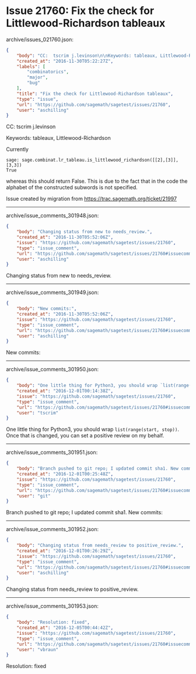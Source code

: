 # Issue 21760: Fix the check for Littlewood-Richardson tableaux

archive/issues_021760.json:
```json
{
    "body": "CC:  tscrim j.levinson\n\nKeywords: tableaux, Littlewood-Richardson\n\nCurrently\n\n```\nsage: sage.combinat.lr_tableau.is_littlewood_richardson([[2],[3]],[3,3])\nTrue\n```\n\nwhereas this should return False. This is due to the fact that in the code the alphabet of the constructed subwords is not specified.\n\nIssue created by migration from https://trac.sagemath.org/ticket/21997\n\n",
    "created_at": "2016-11-30T05:22:27Z",
    "labels": [
        "combinatorics",
        "major",
        "bug"
    ],
    "title": "Fix the check for Littlewood-Richardson tableaux",
    "type": "issue",
    "url": "https://github.com/sagemath/sagetest/issues/21760",
    "user": "aschilling"
}
```
CC:  tscrim j.levinson

Keywords: tableaux, Littlewood-Richardson

Currently

```
sage: sage.combinat.lr_tableau.is_littlewood_richardson([[2],[3]],[3,3])
True
```

whereas this should return False. This is due to the fact that in the code the alphabet of the constructed subwords is not specified.

Issue created by migration from https://trac.sagemath.org/ticket/21997





---

archive/issue_comments_301948.json:
```json
{
    "body": "Changing status from new to needs_review.",
    "created_at": "2016-11-30T05:52:06Z",
    "issue": "https://github.com/sagemath/sagetest/issues/21760",
    "type": "issue_comment",
    "url": "https://github.com/sagemath/sagetest/issues/21760#issuecomment-301948",
    "user": "aschilling"
}
```

Changing status from new to needs_review.



---

archive/issue_comments_301949.json:
```json
{
    "body": "New commits:",
    "created_at": "2016-11-30T05:52:06Z",
    "issue": "https://github.com/sagemath/sagetest/issues/21760",
    "type": "issue_comment",
    "url": "https://github.com/sagemath/sagetest/issues/21760#issuecomment-301949",
    "user": "aschilling"
}
```

New commits:



---

archive/issue_comments_301950.json:
```json
{
    "body": "One little thing for Python3, you should wrap `list(range(start, stop))`. Once that is changed, you can set a positive review on my behalf.",
    "created_at": "2016-12-01T00:14:38Z",
    "issue": "https://github.com/sagemath/sagetest/issues/21760",
    "type": "issue_comment",
    "url": "https://github.com/sagemath/sagetest/issues/21760#issuecomment-301950",
    "user": "tscrim"
}
```

One little thing for Python3, you should wrap `list(range(start, stop))`. Once that is changed, you can set a positive review on my behalf.



---

archive/issue_comments_301951.json:
```json
{
    "body": "Branch pushed to git repo; I updated commit sha1. New commits:",
    "created_at": "2016-12-01T00:25:48Z",
    "issue": "https://github.com/sagemath/sagetest/issues/21760",
    "type": "issue_comment",
    "url": "https://github.com/sagemath/sagetest/issues/21760#issuecomment-301951",
    "user": "git"
}
```

Branch pushed to git repo; I updated commit sha1. New commits:



---

archive/issue_comments_301952.json:
```json
{
    "body": "Changing status from needs_review to positive_review.",
    "created_at": "2016-12-01T00:26:29Z",
    "issue": "https://github.com/sagemath/sagetest/issues/21760",
    "type": "issue_comment",
    "url": "https://github.com/sagemath/sagetest/issues/21760#issuecomment-301952",
    "user": "aschilling"
}
```

Changing status from needs_review to positive_review.



---

archive/issue_comments_301953.json:
```json
{
    "body": "Resolution: fixed",
    "created_at": "2016-12-05T00:44:42Z",
    "issue": "https://github.com/sagemath/sagetest/issues/21760",
    "type": "issue_comment",
    "url": "https://github.com/sagemath/sagetest/issues/21760#issuecomment-301953",
    "user": "vbraun"
}
```

Resolution: fixed
